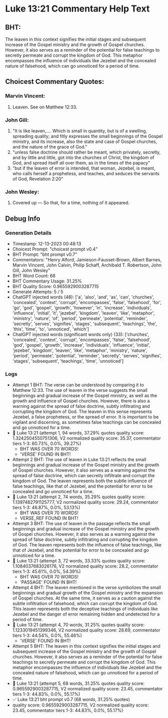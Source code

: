 # Luke 13:21 Commentary Help Text

## BHT:
The leaven in this context signifies the initial stages and subsequent increase of the Gospel ministry and the growth of Gospel churches. However, it also serves as a reminder of the potential for false teachings to secretly permeate and corrupt the kingdom of God. This metaphor encompasses the influence of individuals like Jezebel and the concealed nature of falsehood, which can go unnoticed for a period of time.

## Choicest Commentary Quotes:
### Marvin Vincent:
1. Leaven. See on Matthew 12:33.


### John Gill:
1. "It is like leaven,.... Which is small in quantity, but is of a swelling, spreading quality; and fitly expresses the small beginnings of the Gospel ministry, and its increase, also the state and case of Gospel churches, and the nature of the grace of God." 
2. "unless false doctrine should rather be meant, which privately, secretly, and by little and little, got into the churches of Christ, the kingdom of God, and spread itself all over them, as in the times of the papacy"
3. "but if the leaven of error is intended, that woman, Jezebel, is meant, who calls herself a prophetess, and teaches, and seduces the servants of God, Revelation 2:20"

### John Wesley:
1. Covered up — So that, for a time, nothing of it appeared.



## Debug Info
### Generation Details
- Timestamp: 12-13-2023 00:48:13
- Choicest Prompt: "choicest prompt v0.4"
- BHT Prompt: "bht prompt v0.7"
- Commentators: "Henry Alford, Jamieson-Fausset-Brown, Albert Barnes, Marvin Vincent, John Calvin, Philip Schaff, Archibald T. Robertson, John Gill, John Wesley"
- BHT Word Count: 68
- BHT Commentary Usage: 31.25%
- BHT Quality Score: 0.9655929003287715
- Generate Attempts: 5 / 5
- ChatGPT injected words (48):
	['a', 'also', 'and', 'as', 'can', 'churches', 'concealed', 'context', 'corrupt', 'encompasses', 'false', 'falsehood', 'for', 'go', 'god', 'gospel', 'growth', 'however', 'in', 'increase', 'individuals', 'influence', 'initial', 'it', 'jezebel', 'kingdom', 'leaven', 'like', 'metaphor', 'ministry', 'nature', 'of', 'period', 'permeate', 'potential', 'reminder', 'secretly', 'serves', 'signifies', 'stages', 'subsequent', 'teachings', 'the', 'this', 'time', 'to', 'unnoticed', 'which']
- ChatGPT injected words (significant words only) (33):
	['churches', 'concealed', 'context', 'corrupt', 'encompasses', 'false', 'falsehood', 'god', 'gospel', 'growth', 'increase', 'individuals', 'influence', 'initial', 'jezebel', 'kingdom', 'leaven', 'like', 'metaphor', 'ministry', 'nature', 'period', 'permeate', 'potential', 'reminder', 'secretly', 'serves', 'signifies', 'stages', 'subsequent', 'teachings', 'time', 'unnoticed']

### Logs
- Attempt 1 BHT: The verse can be understood by comparing it to Matthew 12:33. The use of leaven in the verse suggests the small beginnings and gradual increase of the Gospel ministry, as well as the growth and influence of Gospel churches. However, there is also a warning against the spread of false doctrine, subtly infiltrating and corrupting the kingdom of God. The leaven in this sense represents Jezebel, a false prophetess, or the spread of error. It is important to be vigilant and discerning, as sometimes false teachings can be concealed and go unnoticed for a time.
- 🔄 Luke 13:21 (attempt 1, 94 words, 37.29% quotes quality score: 1.3242504550751306, V2 normalized quality score: 35.37, commentator tiers 1-3: 60.73%, 0.0%, 39.27%) 
	- BHT WAS OVER 70 WORDS! 
	- 'VERSE' FOUND IN BHT!
- Attempt 2 BHT: The use of leaven in Luke 13:21 reflects the small beginnings and gradual increase of the Gospel ministry and the growth of Gospel churches. However, it also serves as a warning against the spread of false doctrine, which can secretly infiltrate and corrupt the kingdom of God. The leaven represents both the subtle influence of false teachings, like that of Jezebel, and the potential for error to be concealed and go unnoticed for a time.
- 🔄 Luke 13:21 (attempt 2, 74 words, 35.29% quotes quality score: 1.1397482791125777, V2 normalized quality score: 29.24, commentator tiers 1-3: 46.87%, 0.0%, 53.13%) 
	- BHT WAS OVER 70 WORDS! 
	- VERSE_REF FOUND IN BHT!
- Attempt 3 BHT: The use of leaven in the passage reflects the small beginnings and gradual increase of the Gospel ministry and the growth of Gospel churches. However, it also serves as a warning against the spread of false doctrine, subtly infiltrating and corrupting the kingdom of God. The leaven represents both the influence of false teachings, like that of Jezebel, and the potential for error to be concealed and go unnoticed for a time.
- 🔄 Luke 13:21 (attempt 3, 72 words, 33.33% quotes quality score: 1.1084037683026176, V2 normalized quality score: 28.2, commentator tiers 1-3: 45.61%, 0.0%, 54.39%) 
	- BHT WAS OVER 70 WORDS! 
	- 'PASSAGE' FOUND IN BHT!
- Attempt 4 BHT: The leaven mentioned in the verse symbolizes the small beginnings and gradual growth of the Gospel ministry and the expansion of Gospel churches. At the same time, it serves as a caution against the subtle infiltration of falsehood, which can corrupt the kingdom of God. This leaven represents both the deceptive teachings of individuals like Jezebel and the danger of error remaining hidden and undetected for a period of time.
- 🔄 Luke 13:21 (attempt 4, 70 words, 31.25% quotes quality score: 1.1233019451399346, V2 normalized quality score: 28.69, commentator tiers 1-3: 44.54%, 0.0%, 55.46%) 
	- 'VERSE' FOUND IN BHT!
- Attempt 5 BHT: The leaven in this context signifies the initial stages and subsequent increase of the Gospel ministry and the growth of Gospel churches. However, it also serves as a reminder of the potential for false teachings to secretly permeate and corrupt the kingdom of God. This metaphor encompasses the influence of individuals like Jezebel and the concealed nature of falsehood, which can go unnoticed for a period of time.
- 🔄 Luke 13:21 (attempt 5, 68 words, 31.25% quotes quality score: 0.9655929003287715, V2 normalized quality score: 23.45, commentator tiers 1-3: 44.83%, 0.0%, 55.17%)
- ✅ Luke 13:21 bht prompt v0.7 (68 words, 31.25% quotes)
- quality score: 0.9655929003287715, V2 normalized quality score: 23.45, commentator tiers 1-3: 44.83%, 0.0%, 55.17%)